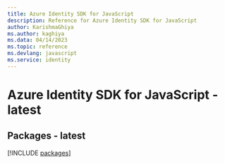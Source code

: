 ```yaml
---
title: Azure Identity SDK for JavaScript
description: Reference for Azure Identity SDK for JavaScript
author: KarishmaGhiya
ms.author: kaghiya
ms.data: 04/14/2023
ms.topic: reference
ms.devlang: javascript
ms.service: identity
---
```

# Azure Identity SDK for JavaScript - latest
## Packages - latest
[!INCLUDE [packages](identity-index.md)]